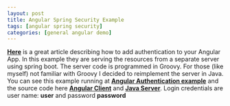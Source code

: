 ```yaml
---
layout: post
title: Angular Spring Security Example
tags: [angular spring security]
categories: [general angular demo]
---
```

 **[Here](https://spring.io/guides/tutorials/spring-security-and-angular-js/)** is a great article describing how to add authentication to your Angular App.
In this example they are serving the resources from a separate server using spring boot.
The server code is programmed in Groovy. For those (like myself) not familiar with Groovy I decided to reimplement the server in Java.
You can see this example running at **[Angular Authentication example](http://141.138.139.81:8080)** and the source code here **[Angular Client](https://github.com/metherton/angular-spring-security-client)** and **[Java Server](https://github.com/metherton/angular-spring-security-server)**.
Login credentials are user name: **user** and password **password** 

